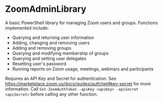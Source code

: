 # ZoomAdminLibrary

A basic PowerShell library for managing Zoom users and groups. Functions implemented include:
* Querying and returning user information
* Adding, changing and removing users
* Adding and removing groups
* Querying and modifying membership of groups
* Querying and setting user delegates
* Resetting user's password
* Running reports on Zoom usage, meetings, webinars and participants

Requires an API Key and Secret for authentication. See https://marketplace.zoom.us/docs/guides/auth/jwt#key-secret for more information. Call ```Set-ZoomAuthToken -apiKey <apiKey> -apiSecret <apiSecret>``` before calling any other function.
